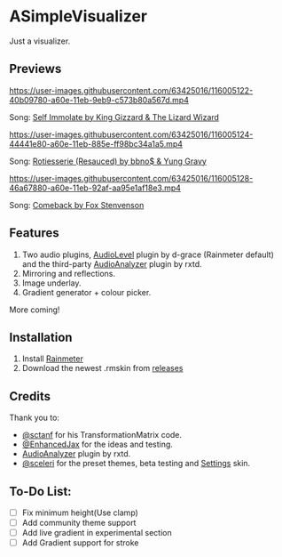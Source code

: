 # ASimpleVisualizer

Just a visualizer.

## Previews

https://user-images.githubusercontent.com/63425016/116005122-40b09780-a60e-11eb-9eb9-c573b80a567d.mp4

Song: [Self Immolate by King Gizzard & The Lizard Wizard](https://www.youtube.com/watch?v=cmAlQvDQGoI)

https://user-images.githubusercontent.com/63425016/116005124-44441e80-a60e-11eb-885e-ff98bc34a1a5.mp4

Song: [Rotiesserie (Resauced) by bbno$ & Yung Gravy](https://www.youtube.com/watch?v=qYCb8C6LRkY)

https://user-images.githubusercontent.com/63425016/116005128-46a67880-a60e-11eb-92af-aa95e1af18e3.mp4

Song: [Comeback by Fox Stenvenson](https://www.youtube.com/watch?v=d_7ZSMTnwVs)

## Features

1. Two audio plugins, [AudioLevel](https://docs.rainmeter.net/manual/plugins/audiolevel/) plugin by d-grace (Rainmeter default) and the third-party [AudioAnalyzer](https://github.com/d-uzlov/Rainmeter-Plugins-by-rxtd]) plugin by rxtd.
2. Mirroring and reflections.
3. Image underlay.
4. Gradient generator + colour picker.

More coming!

## Installation

1. Install [Rainmeter](https://rainmeter.net/)
2. Download the newest .rmskin from [releases](https://github.com/deathcrafter/ASimpleVisualizer/releases)

## Credits

Thank you to: 

* [@sctanf](https://github.com/sctanf) for his TransformationMatrix code.
* [@EnhancedJax](https://github.com/EnhancedJax) for the ideas and testing.
* [AudioAnalyzer](https://github.com/d-uzlov/Rainmeter-Plugins-by-rxtd]) plugin by rxtd.
* [@sceleri](https://github.com/sceleri) for the preset themes, beta testing and [Settings](https://github.com/sceleri/settings) skin. 

## To-Do List:
- [ ] Fix minimum height(Use clamp)
- [ ] Add community theme support
- [ ] Add live gradient in experimental section
- [ ] Add Gradient support for stroke
